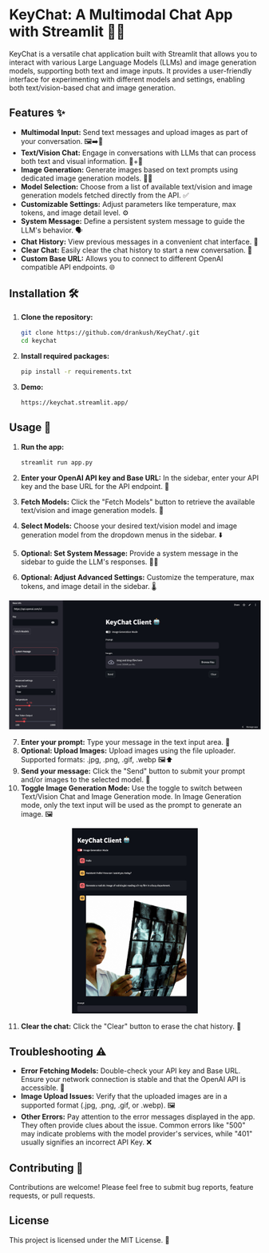 
# KeyChat: A Multimodal Chat App with Streamlit 🔑💬

KeyChat is a versatile chat application built with Streamlit that allows you to interact with various Large Language Models (LLMs) and image generation models, supporting both text and image inputs. It provides a user-friendly interface for experimenting with different models and settings, enabling both text/vision-based chat and image generation.


## Features ✨

* **Multimodal Input:** Send text messages and upload images as part of your conversation. 🖼️➡️💬
* **Text/Vision Chat:** Engage in conversations with LLMs that can process both text and visual information. 👀+📝
* **Image Generation:** Generate images based on text prompts using dedicated image generation models. 🎨🤖
* **Model Selection:** Choose from a list of available text/vision and image generation models fetched directly from the API.  ✅
* **Customizable Settings:** Adjust parameters like temperature, max tokens, and image detail level. ⚙️
* **System Message:** Define a persistent system message to guide the LLM's behavior. 🗣️
* **Chat History:** View previous messages in a convenient chat interface. 📜
* **Clear Chat:** Easily clear the chat history to start a new conversation. 🧹
* **Custom Base URL:**  Allows you to connect to different OpenAI compatible API endpoints. 🌐


## Installation 🛠️

1. **Clone the repository:**

   ```bash
   git clone https://github.com/drankush/KeyChat/.git 
   cd keychat
   ```

2. **Install required packages:**

   ```bash
   pip install -r requirements.txt
   ```

3. **Demo:**

   ```bash
   https://keychat.streamlit.app/
   ```


## Usage 🚀

1. **Run the app:**

   ```bash
   streamlit run app.py
   ```

2. **Enter your OpenAI API key and Base URL:** In the sidebar, enter your API key and the base URL for the API endpoint. 🔑
3. **Fetch Models:** Click the "Fetch Models" button to retrieve the available text/vision and image generation models. 🔄
4. **Select Models:** Choose your desired text/vision model and image generation model from the dropdown menus in the sidebar.  ⬇️
5. **Optional: Set System Message:** Provide a system message in the sidebar to guide the LLM's responses. 🤖💬
6. **Optional: Adjust Advanced Settings:** Customize the temperature, max tokens, and image detail in the sidebar. 🌡️


<p align="center">
  <img src="images/image1.jpg" alt="application gui" />
</p>


7. **Enter your prompt:** Type your message in the text input area.  📝
8. **Optional: Upload Images:** Upload images using the file uploader. Supported formats: .jpg, .png, .gif, .webp 🖼️⬆️
9. **Send your message:** Click the "Send" button to submit your prompt and/or images to the selected model. 🚀
10. **Toggle Image Generation Mode:** Use the toggle to switch between Text/Vision Chat and Image Generation mode. In Image Generation mode, only the text input will be used as the prompt to generate an image. 🖼️

<p align="center">
  <img src="images/image2.jpg" alt="application gui" width="50%" height="50%" />
</p>

11. **Clear the chat:** Click the "Clear" button to erase the chat history. 🧹


## Troubleshooting ⚠️

* **Error Fetching Models:** Double-check your API key and Base URL. Ensure your network connection is stable and that the OpenAI API is accessible. 📶
* **Image Upload Issues:** Verify that the uploaded images are in a supported format (.jpg, .png, .gif, or .webp). 🖼️
* **Other Errors:** Pay attention to the error messages displayed in the app. They often provide clues about the issue. Common errors like "500" may indicate problems with the model provider's services, while "401" usually signifies an incorrect API Key. ❌


## Contributing 🙌

Contributions are welcome! Please feel free to submit bug reports, feature requests, or pull requests.


## License
This project is licensed under the MIT License.  📄

